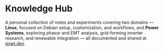 # Knowledge Hub

A personal collection of notes and experiments covering two domains — **Linux**, focused on Debian setup, customization, and workflows, and **Power Systems**, exploring phasor and EMT analysis, grid-forming inverter research, and renewable integration — all documented and shared at [gowt.dev](https://gowt.dev).
